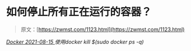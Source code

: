 <!--yml
category: 未分类
date: 0001-01-01 00:00:00
--->

# 如何停止所有正在运行的容器？

> 原文：[https://zwmst.com/1123.html](https://zwmst.com/1123.html)

   [ *Docker* ](https://zwmst.com/docker)*[ <time datetime="2021-08-15T10:30:34+08:00"> 2021-08-15 </time> ](https://zwmst.com/1123.html)  使用docker kill $(sudo docker ps -q)*